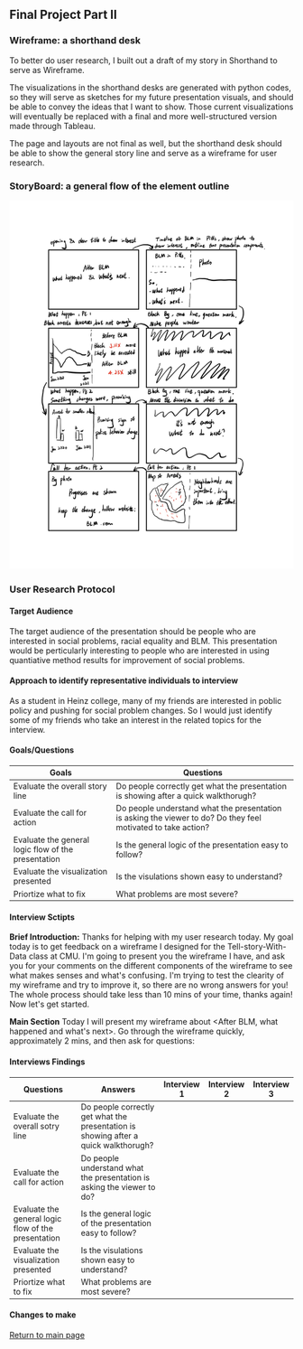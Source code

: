 
## Final Project Part II

### Wireframe: a shorthand desk
To better do user research, I built out a draft of my story in Shorthand to serve as Wireframe. 

The visualizations in the shorthand desks are generated with python codes, so they will serve as sketches for my future presentation visuals, and should be able to convey the ideas that I want to show. Those current visualizations will eventually be replaced with a final and more well-structured version made through Tableau.

The page and layouts are not final as well, but the shorthand desk should be able to show the general story line and serve as a wireframe for user research.

### StoryBoard: a general flow of the element outline
![storyboard](storyboard.jpg)

### User Research Protocol

#### Target Audience
The target audience of the presentation should be people who are interested in social problems, racial equality and BLM. This presentation would be perticularly interesting to people who are interested in using quantiative method results for improvement of social problems.

#### Approach to identify representative individuals to interview
As a student in Heinz college, many of my friends are interested in poblic policy and pushing for social problem changes. So I would just identify some of my friends who take an interest in the related topics for the interview.

#### Goals/Questions 

| Goals  | Questions |
| ------------- | ------------- |
| Evaluate the overall story line  | Do people correctly get what the presentation is showing after a quick walkthorugh? |
| Evaluate the call for action  | Do people understand what the presentation is asking the viewer to do? Do they feel motivated to take action?  |
| Evaluate the general logic flow of the presentation  | Is the general logic of the presentation easy to follow?  |
| Evaluate the visualization presented  | Is the visulations shown easy to understand?  |
| Priortize what to fix  | What problems are most severe?  |

#### Interview Sctipts

**Brief Introduction:**
Thanks for helping with my user research today. My goal today is to get feedback on a wireframe I designed for the Tell-story-With-Data class at CMU. I'm going to present you the wireframe I have, and ask you for your comments on the different components of the wireframe to see what makes senses and what's confusing. I'm trying to test the clearity of my wireframe and try to improve it, so there are no wrong answers for you! The whole process should take less than 10 mins of your time, thanks again! Now let's get started.

**Main Section**
Today I will present my wireframe about <After BLM, what happened and what's next>. Go through the wireframe quickly, approximately 2 mins, and then ask for questions:


#### Interviews Findings
  
| Questions  | Answers | Interview 1  | Interview 2 | Interview 3  |
| ------------- | ------------- | ------------- | ------------- | ------------- |
| Evaluate the overall sotry line  | Do people correctly get what the presentation is showing after a quick walkthorugh? |
| Evaluate the call for action  | Do people understand what the presentation is asking the viewer to do?  |
| Evaluate the general logic flow of the presentation  | Is the general logic of the presentation easy to follow?  |
| Evaluate the visualization presented  | Is the visulations shown easy to understand?  |
| Priortize what to fix  | What problems are most severe?  |

#### Changes to make


[Return to main page](/README.md)
